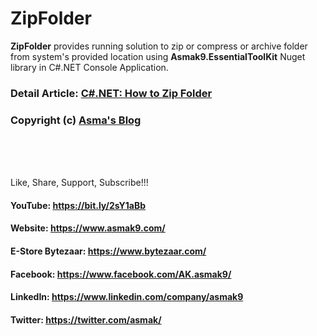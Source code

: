 # ZipFolder
**ZipFolder** provides running solution to zip or compress or archive folder from system's provided location using **Asmak9.EssentialToolKit** Nuget library in C#.NET Console Application.

### Detail Article: [C#.NET: How to Zip Folder](https://bit.ly/37yXjPm)

### Copyright (c) [Asma's Blog](https://www.asmak9.com/)

<br/>
<br/>
<br/>

Like, Share, Support, Subscribe!!!

#### YouTube: https://bit.ly/2sY1aBb 

#### Website: https://www.asmak9.com/

#### E-Store Bytezaar: https://www.bytezaar.com/

#### Facebook: https://www.facebook.com/AK.asmak9/

#### LinkedIn: https://www.linkedin.com/company/asmak9

#### Twitter: https://twitter.com/asmak/
